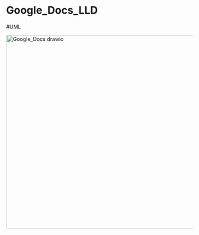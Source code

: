 # Google_Docs_LLD

#UML


<img width="1263" height="522" alt="Google_Docs drawio" src="https://github.com/user-attachments/assets/2d76d18b-9f4d-40fa-9c4c-88b9f7fba705" />
